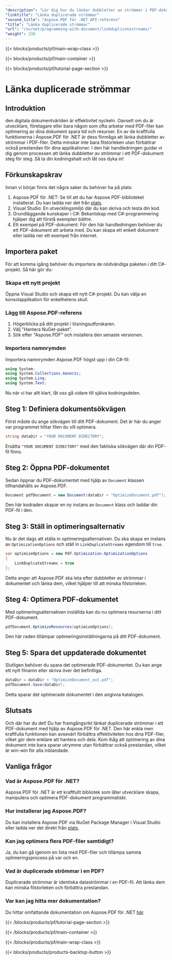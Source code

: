 ```yaml
---
"description": "Lär dig hur du länkar dubbletter av strömmar i PDF-dokument med Aspose.PDF för .NET. Optimera dina PDF-filer för bättre prestanda och minskad filstorlek."
"linktitle": "Länka duplicerade strömmar"
"second_title": "Aspose.PDF för .NET API-referens"
"title": "Länka duplicerade strömmar"
"url": "/sv/net/programming-with-document/linkduplicatestreams/"
"weight": 230
---
```


{{< blocks/products/pf/main-wrap-class >}}

{{< blocks/products/pf/main-container >}}

{{< blocks/products/pf/tutorial-page-section >}}

# Länka duplicerade strömmar

## Introduktion

den digitala dokumentvärlden är effektivitet nyckeln. Oavsett om du är utvecklare, företagare eller bara någon som ofta arbetar med PDF-filer kan optimering av dina dokument spara tid och resurser. En av de kraftfulla funktionerna i Aspose.PDF för .NET är dess förmåga att länka dubbletter av strömmar i PDF-filer. Detta minskar inte bara filstorleken utan förbättrar också prestandan för dina applikationer. I den här handledningen guidar vi dig genom processen att länka dubbletter av strömmar i ett PDF-dokument steg för steg. Så ta din kodningshatt och låt oss dyka in!

## Förkunskapskrav

Innan vi börjar finns det några saker du behöver ha på plats:

1. Aspose.PDF för .NET: Se till att du har Aspose.PDF-biblioteket installerat. Du kan ladda ner det från [plats](https://releases.aspose.com/pdf/net/).
2. Visual Studio: En utvecklingsmiljö där du kan skriva och testa din kod.
3. Grundläggande kunskaper i C#: Bekantskap med C#-programmering hjälper dig att förstå exemplen bättre.
4. Ett exempel på PDF-dokument: För den här handledningen behöver du ett PDF-dokument att arbeta med. Du kan skapa ett enkelt dokument eller ladda ner ett exempel från internet.

## Importera paket

För att komma igång behöver du importera de nödvändiga paketen i ditt C#-projekt. Så här gör du:

### Skapa ett nytt projekt

Öppna Visual Studio och skapa ett nytt C#-projekt. Du kan välja en konsolapplikation för enkelhetens skull.

### Lägg till Aspose.PDF-referens

1. Högerklicka på ditt projekt i lösningsutforskaren.
2. Välj "Hantera NuGet-paket".
3. Sök efter "Aspose.PDF" och installera den senaste versionen.

### Importera namnrymden

Importera namnrymden Aspose.PDF högst upp i din C#-fil:

```csharp
using System;
using System.Collections.Generic;
using System.Linq;
using System.Text;
```

Nu när vi har allt klart, låt oss gå vidare till själva kodningsdelen.

## Steg 1: Definiera dokumentsökvägen

Först måste du ange sökvägen till ditt PDF-dokument. Det är här du anger var programmet hittar filen du vill optimera.

```csharp
string dataDir = "YOUR DOCUMENT DIRECTORY";
```

Ersätta `"YOUR DOCUMENT DIRECTORY"` med den faktiska sökvägen där din PDF-fil finns.

## Steg 2: Öppna PDF-dokumentet

Sedan öppnar du PDF-dokumentet med hjälp av `Document` klassen tillhandahålls av Aspose.PDF.

```csharp
Document pdfDocument = new Document(dataDir + "OptimizeDocument.pdf");
```

Den här kodraden skapar en ny instans av `Document` klass och laddar din PDF-fil i den.

## Steg 3: Ställ in optimeringsalternativ

Nu är det dags att ställa in optimeringsalternativen. Du ska skapa en instans av `OptimizationOptions` och ställ in `LinkDuplcateStreams` egendom till `true`.

```csharp
var optimizeOptions = new Pdf.Optimization.OptimizationOptions
{
    LinkDuplcateStreams = true
};
```

Detta anger att Aspose.PDF ska leta efter dubbletter av strömmar i dokumentet och länka dem, vilket hjälper till att minska filstorleken.

## Steg 4: Optimera PDF-dokumentet

Med optimeringsalternativen inställda kan du nu optimera resurserna i ditt PDF-dokument.

```csharp
pdfDocument.OptimizeResources(optimizeOptions);
```

Den här raden tillämpar optimeringsinställningarna på ditt PDF-dokument.

## Steg 5: Spara det uppdaterade dokumentet

Slutligen behöver du spara det optimerade PDF-dokumentet. Du kan ange ett nytt filnamn eller skriva över det befintliga.

```csharp
dataDir = dataDir + "OptimizeDocument_out.pdf";
pdfDocument.Save(dataDir);
```

Detta sparar det optimerade dokumentet i den angivna katalogen.

## Slutsats

Och där har du det! Du har framgångsrikt länkat duplicerade strömmar i ett PDF-dokument med hjälp av Aspose.PDF för .NET. Den här enkla men kraftfulla funktionen kan avsevärt förbättra effektiviteten hos dina PDF-filer, vilket gör dem enklare att hantera och dela. Kom ihåg att optimering av dina dokument inte bara sparar utrymme utan förbättrar också prestandan, vilket är win-win för alla inblandade.

## Vanliga frågor

### Vad är Aspose.PDF för .NET?
Aspose.PDF för .NET är ett kraftfullt bibliotek som låter utvecklare skapa, manipulera och optimera PDF-dokument programmatiskt.

### Hur installerar jag Aspose.PDF?
Du kan installera Aspose.PDF via NuGet Package Manager i Visual Studio eller ladda ner det direkt från [plats](https://releases.aspose.com/pdf/net/).

### Kan jag optimera flera PDF-filer samtidigt?
Ja, du kan gå igenom en lista med PDF-filer och tillämpa samma optimeringsprocess på var och en.

### Vad är duplicerade strömmar i en PDF?
Duplicerade strömmar är identiska dataströmmar i en PDF-fil. Att länka dem kan minska filstorleken och förbättra prestandan.

### Var kan jag hitta mer dokumentation?
Du hittar omfattande dokumentation om Aspose.PDF för .NET [här](https://reference.aspose.com/pdf/net/).

{{< /blocks/products/pf/tutorial-page-section >}}

{{< /blocks/products/pf/main-container >}}

{{< /blocks/products/pf/main-wrap-class >}}

{{< blocks/products/products-backtop-button >}}